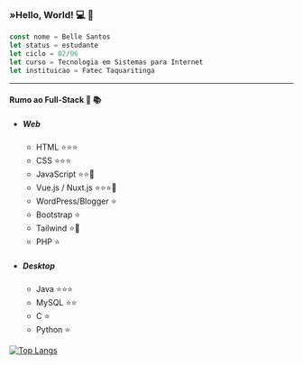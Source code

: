 ### »Hello, World! :computer: :wave:
```javascript
const nome = Belle Santos
let status = estudante
let ciclo = 02/06
let curso = Tecnologia em Sistemas para Internet
let instituicao = Fatec Taquaritinga
```
------
#### __Rumo ao Full-Stack__ :dart: :books:
* ##### Web
	* HTML :star::star::star:
	* CSS :star::star::star:
	* JavaScript :star::star::dart:
	* Vue.js / Nuxt.js :star::star::star::dart:
	* WordPress/Blogger :star:
	* Bootstrap :star:
	* Tailwind :star::dart:
	* PHP :star:

* ##### Desktop
	* Java :star::star::star:
	* MySQL :star::star:
	* C :star:
	* Python :star:

[![Top Langs](https://github-readme-stats.vercel.app/api/top-langs/?username=cristianebeel)](https://github.com/cristianebeel/github-readme-stats)

<!--
**cristianebeel/cristianebeel** is a ✨ _special_ ✨ repository because its `README.md` (this file) appears on your GitHub profile.
-->	
